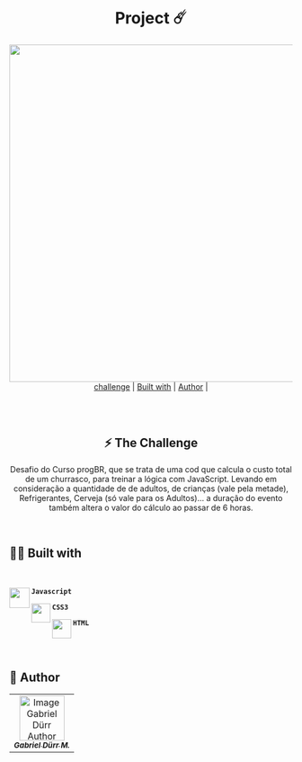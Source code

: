


<h1 align="center" class="line-1 anim-typewriter"> Project ☄️ </h1>

<div  align="center">

<img align="center" src="https://i.imgur.com/btRkF91.png" width="600px">

</div>


<div align="center"  class="links">
    <a href="#the_challenge">challenge</a> |
      <a href="#built_with">Built with</a> |
       <a href="#author">Author</a> |
</div>

<br><br>

<h2 id="the_challenge"  align="center">⚡ The Challenge  </h2>


<p  align="center"> Desafio do Curso progBR, que se trata de uma cod que calcula o custo total de um churrasco, para treinar a lógica com JavaScript. Levando em consideração a quantidade de de adultos, de crianças (vale pela metade), Refrigerantes, Cerveja (só vale para os Adultos)... a duração do evento também 
altera o valor do cálculo ao passar de 6 horas.</p>


 <br>
<h2 id="built_with"> 🧙‍♂️ Built with</h2>

<br>

<div id="javascript">
<img align="left" class="icon" src="https://img.icons8.com/color/344/javascript--v2.png" width="36px"/>
    <p align="left"><code><b>Javascript</b></code></p>
</div>

<div id="css3">
<img align="left" class="icon" src="https://img.icons8.com/dusk/22/000000/css3.png" width="34px"/>
    <p align="left"><code><b>CSS3</b></code></p>
</div>

<div id="html">
<img  align="left" class="icon" src="https://img.icons8.com/dusk/64/000000/html-5.png" width="34px"/>
    <p  align="left"><code><b>HTML</b></code></p>
</div>


<br><br>

<h2 id = "author"> 🎨 Author</h2>

<table>
  <tr>
    <td align="center">
      <a href="https://github.com/gabriel-durr">
        <img src="https://i.pinimg.com/736x/2d/0a/52/2d0a524829bc30e731bddac6fa0a0d08.jpg" width="80px;" alt="Image Gabriel Dürr Author"/><br>
        <sub>
          <b><em>Gabriel Dürr M.</em></b>
        </sub>
      </a>
    </td>
  </tr>
</table>

